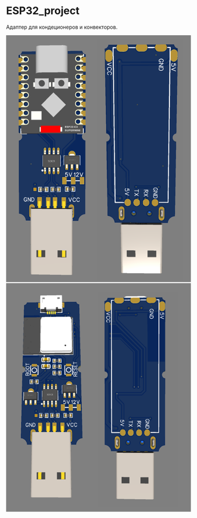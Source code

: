 # ESP32_project

Адаптер для кондеционеров и конвекторов.


![Image alt](ESP32-convector-super-mini.png) ![Image alt](ESP32-convector.png)
